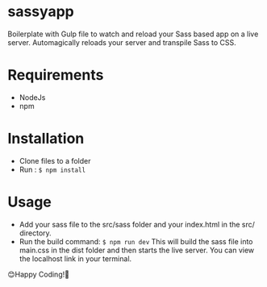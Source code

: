 # sassyapp
Boilerplate with Gulp file to watch and reload your Sass based app on a live server.
Automagically reloads your server and transpile Sass to CSS.

# Requirements
* NodeJs
* npm

# Installation
* Clone files to a folder
* Run :
 ```$ npm install```
# Usage
* Add your sass file to the src/sass folder and your index.html in the src/ directory.
* Run the build command:
```$ npm run dev``` 
This will build the sass file into main.css  in the dist folder and then starts the live server. You can view the localhost link in your terminal.

😊Happy Coding!🤷
